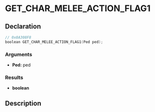 # GET_CHAR_MELEE_ACTION_FLAG1

## Declaration
```cpp
// 0x8A308F8
boolean GET_CHAR_MELEE_ACTION_FLAG1(Ped ped);
```

### Arguments
- **Ped:** ped

### Results
- **boolean**

## Description

